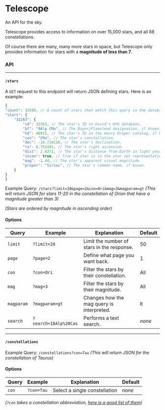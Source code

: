 # Telescope
An API for the sky.

Telescope provides access to information on over 15,000 stars, and all 88 constellations.

Of course there are many, many more stars in space, but Telescope only 
provides information for stars with a **magnitude of less than 7**.

### API
-----
#### `/stars`

A `GET` request to this endpoint will return JSON defining stars. Here is an example: 
```javascript
{
"count": 15588, // A count of stars that match this query in the database
"stars": {
	"32263": { 
	    "id": 32263, // The star's ID in David's HYG database.
	    "bf": "9Alp CMa", // The Bayer/Flamsteed designation, if known. 
	    "hd": 48915, // The star's ID in the Henry Draper catalog, if known.
	    "con": "CMa", // The star's constellation.
	    "dec": -16.716116, // The star's declination.
	    "ra": 6.752481, // The star's right ascension.
	    "dist": 2.6371, // The star's distance from Earth in light years.
	    "incon": true, // True if star is in the star set representating its constellation.
	    "mag": -1.44, // The star's apparent visual magnitude.
	    "proper": "Sirius", // The star's common name, if known.
	}
}
}
```

 
Example Query: `/stars?limit=20&page=2&con=Ori&mag=3&magparam=gt` 
*(This will return JSON for stars 11-20 in the constellation of Orion that have a magnitude greater than 3)*

*(Stars are ordered by magnitude in ascending order)*

#### Options
Query | Example | Explanation | Default
----|----|----|----
`limit`|`?limit=20`|Limit the number of stars in the response.| 50
`page`|`?page=2`|Define what page you want back.|1
`con`|`?con=Ori`|Filter the stars by their constellation.|All
`mag`|`?mag=3`|Filter the stars by their magnitude.|All
`magparam`|`?magparam=gt`|Changes how the mag query is interpreted.|lt
`search`|`?search=18Alp%20Cas`|Performs a text search.| *none*
-----
#### `/constellations`
 
Example Query: `/constellations?con=Tau`
*(This will return JSON for the constellation of Taurus)*

#### Options
Query | Example | Explanation | Default
----|----|----|----
`con`|`?con=Tau`|Select a single constellation|*none*

*(`?con` takes a constellation abbreviation, [here is a good list of them](https://en.wikipedia.org/wiki/88_modern_constellations))*